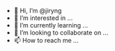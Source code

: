 - 👋 Hi, I’m @jiryng
- 👀 I’m interested in ...
- 🌱 I’m currently learning ...
- 💞️ I’m looking to collaborate on ...
- 📫 How to reach me ...

<!---
jiryng/jiryng is a ✨ special ✨ repository because its `README.md` (this file) appears on your GitHub profile.
You can click the Preview link to take a look at your changes.
--->
